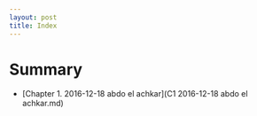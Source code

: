 ```yaml
---
layout: post
title: Index
---
```


# Summary
* [Chapter 1. 2016-12-18 abdo el achkar](C1 2016-12-18 abdo el achkar.md)

